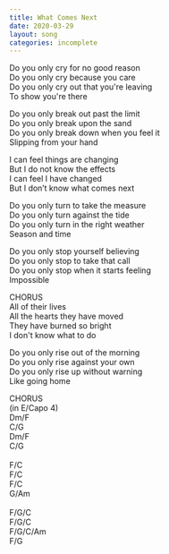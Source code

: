 ```yaml
---
title: What Comes Next
date: 2020-03-29
layout: song
categories: incomplete
---
```


Do you only cry for no good reason  
Do you only cry because you care  
Do you only cry out that you're leaving  
To show you're there

Do you only break out past the limit  
Do you only break upon the sand  
Do you only break down when you feel it  
Slipping from your hand

<div class="chorus">
  I can feel things are changing<br/>
  But I do not know the effects<br/>
  I can feel I have changed<br/>
  But I don’t know what comes next
</div>

Do you only turn to take the measure  
Do you only turn against the tide  
Do you only turn in the right weather  
Season and time

Do you only stop yourself believing  
Do you only stop to take that call  
Do you only stop when it starts feeling  
Impossible

<div class="chorus">CHORUS</div>

<div class="chorus">
  All of their lives<br/>
  All the hearts they have moved<br/>
  They have burned so bright<br/>
  I don't know what to do
</div>

Do you only rise out of the morning  
Do you only rise against your own  
Do you only rise up without warning  
Like going home

<div class="chorus">CHORUS</div>

<div class="chords">
  (in E/Capo 4)<br/>
  Dm/F<br/>
  C/G<br/>
  Dm/F<br/>
  C/G<br/>
  <br/>
  F/C<br/>
  F/C<br/>
  F/C<br/>
  G/Am<br/>
  <br/>
  F/G/C<br/>
  F/G/C<br/>
  F/G/C/Am<br/>
  F/G
</div>
